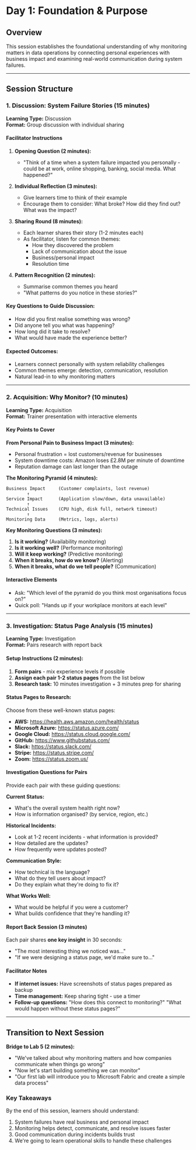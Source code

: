 # Day 1: Foundation & Purpose

## Overview

This session establishes the foundational understanding of why monitoring matters in data operations by connecting personal experiences with business impact and examining real-world communication during system failures.

---

## Session Structure

### 1. Discussion: System Failure Stories (15 minutes)

**Learning Type:** Discussion  
**Format:** Group discussion with individual sharing

#### Facilitator Instructions

1. **Opening Question (2 minutes):**
   - "Think of a time when a system failure impacted you personally - could be at work, online shopping, banking, social media. What happened?"

2. **Individual Reflection (3 minutes):**
   - Give learners time to think of their example
   - Encourage them to consider: What broke? How did they find out? What was the impact?

3. **Sharing Round (8 minutes):**
   - Each learner shares their story (1-2 minutes each)
   - As facilitator, listen for common themes:
     - How they discovered the problem
     - Lack of communication about the issue
     - Business/personal impact
     - Resolution time

4. **Pattern Recognition (2 minutes):**
   - Summarise common themes you heard
   - "What patterns do you notice in these stories?"

#### Key Questions to Guide Discussion:

- How did you first realise something was wrong?
- Did anyone tell you what was happening?
- How long did it take to resolve?
- What would have made the experience better?

#### Expected Outcomes:

- Learners connect personally with system reliability challenges
- Common themes emerge: detection, communication, resolution
- Natural lead-in to why monitoring matters

---

### 2. Acquisition: Why Monitor? (10 minutes)

**Learning Type:** Acquisition  
**Format:** Trainer presentation with interactive elements

#### Key Points to Cover

**From Personal Pain to Business Impact (3 minutes):**

- Personal frustration = lost customers/revenue for businesses
- System downtime costs: Amazon loses £2.8M per minute of downtime
- Reputation damage can last longer than the outage

**The Monitoring Pyramid (4 minutes):**
```
Business Impact     (Customer complaints, lost revenue)
        ↑
Service Impact      (Application slow/down, data unavailable)
        ↑
Technical Issues    (CPU high, disk full, network timeout)
        ↑
Monitoring Data     (Metrics, logs, alerts)
```

**Key Monitoring Questions (3 minutes):**

1. **Is it working?** (Availability monitoring)
2. **Is it working well?** (Performance monitoring)  
3. **Will it keep working?** (Predictive monitoring)
4. **When it breaks, how do we know?** (Alerting)
5. **When it breaks, what do we tell people?** (Communication)

#### Interactive Elements

- Ask: "Which level of the pyramid do you think most organisations focus on?"
- Quick poll: "Hands up if your workplace monitors at each level"

---

### 3. Investigation: Status Page Analysis (15 minutes)

**Learning Type:** Investigation  
**Format:** Pairs research with report back

#### Setup Instructions (2 minutes):

1. **Form pairs** - mix experience levels if possible
2. **Assign each pair 1-2 status pages** from the list below
3. **Research task:** 10 minutes investigation + 3 minutes prep for sharing

#### Status Pages to Research:

Choose from these well-known status pages:

- **AWS:** https://health.aws.amazon.com/health/status
- **Microsoft Azure:** https://status.azure.com/
- **Google Cloud:** https://status.cloud.google.com/
- **GitHub:** https://www.githubstatus.com/
- **Slack:** https://status.slack.com/
- **Stripe:** https://status.stripe.com/
- **Zoom:** https://status.zoom.us/

#### Investigation Questions for Pairs

Provide each pair with these guiding questions:

**Current Status:**

- What's the overall system health right now?
- How is information organised? (by service, region, etc.)

**Historical Incidents:**

- Look at 1-2 recent incidents - what information is provided?
- How detailed are the updates?
- How frequently were updates posted?

**Communication Style:**

- How technical is the language?
- What do they tell users about impact?
- Do they explain what they're doing to fix it?

**What Works Well:**

- What would be helpful if you were a customer?
- What builds confidence that they're handling it?

#### Report Back Session (3 minutes)

Each pair shares **one key insight** in 30 seconds:

- "The most interesting thing we noticed was..."
- "If we were designing a status page, we'd make sure to..."

#### Facilitator Notes

- **If internet issues:** Have screenshots of status pages prepared as backup
- **Time management:** Keep sharing tight - use a timer
- **Follow-up questions:** "How does this connect to monitoring?" "What would happen without these status pages?"

---

## Transition to Next Session

**Bridge to Lab 5 (2 minutes):**

- "We've talked about why monitoring matters and how companies communicate when things go wrong"
- "Now let's start building something we can monitor"
- "Our first lab will introduce you to Microsoft Fabric and create a simple data process"

### Key Takeaways

By the end of this session, learners should understand:

1. System failures have real business and personal impact
2. Monitoring helps detect, communicate, and resolve issues faster
3. Good communication during incidents builds trust
4. We're going to learn operational skills to handle these challenges
